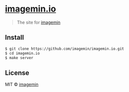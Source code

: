 # [imagemin.io](http://imagemin.io)

> The site for [imagemin](https://github.com/kevva/imagemin)


## Install

```sh
$ git clone https://github.com/imagemin/imagemin.io.git
$ cd imagemin.io
$ make server
```


## License

MIT © [imagemin](https://github.com/imagemin)
